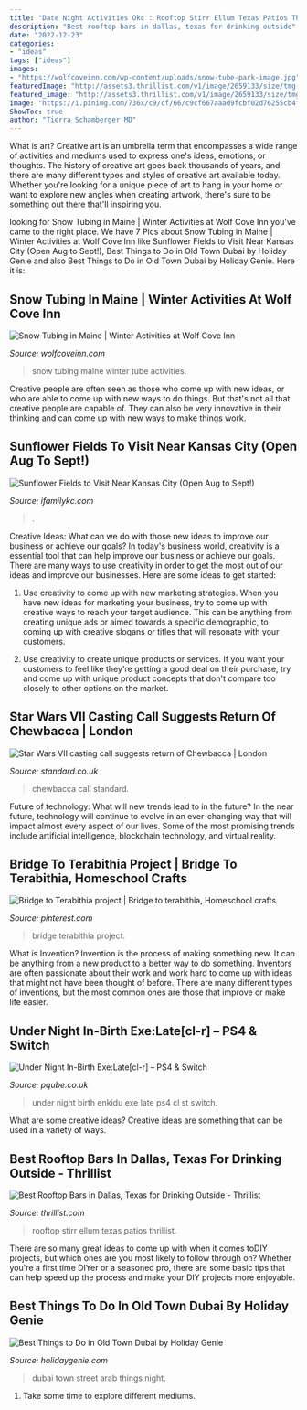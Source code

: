 ```yaml
---
title: "Date Night Activities Okc : Rooftop Stirr Ellum Texas Patios Thrillist"
description: "Best rooftop bars in dallas, texas for drinking outside"
date: "2022-12-23"
categories:
- "ideas"
tags: ["ideas"]
images:
- "https://wolfcoveinn.com/wp-content/uploads/snow-tube-park-image.jpg"
featuredImage: "http://assets3.thrillist.com/v1/image/2659133/size/tmg-article_default_mobile.jpg"
featured_image: "http://assets3.thrillist.com/v1/image/2659133/size/tmg-article_default_mobile.jpg"
image: "https://i.pinimg.com/736x/c9/cf/66/c9cf667aaad9fcbf02d76255cb4f03ae.jpg"
ShowToc: true
author: "Tierra Schamberger MD"
---
```



What is art?
Creative art is an umbrella term that encompasses a wide range of activities and mediums used to express one's ideas, emotions, or thoughts. The history of creative art goes back thousands of years, and there are many different types and styles of creative art available today. Whether you're looking for a unique piece of art to hang in your home or want to explore new angles when creating artwork, there's sure to be something out there that'll inspiring you.

	

		
looking for Snow Tubing in Maine | Winter Activities at Wolf Cove Inn you've came to the right place. We have 7 Pics about Snow Tubing in Maine | Winter Activities at Wolf Cove Inn like Sunflower Fields to Visit Near Kansas City (Open Aug to Sept!), Best Things to Do in Old Town Dubai by Holiday Genie and also Best Things to Do in Old Town Dubai by Holiday Genie. Here it is:
		
    
## Snow Tubing In Maine | Winter Activities At Wolf Cove Inn

<img loading=lazy src="https://wolfcoveinn.com/wp-content/uploads/snow-tube-park-image.jpg" onerror="this.onerror=null;this.src='https://tse4.mm.bing.net/th?id=OIP.srffUjarbsFks5OrAzEHCwHaEc&amp;pid=15.1';" alt="Snow Tubing in Maine | Winter Activities at Wolf Cove Inn">

_Source: wolfcoveinn.com_

>snow tubing maine winter tube activities. 

	

Creative people are often seen as those who come up with new ideas, or who are able to come up with new ways to do things. But that's not all that creative people are capable of. They can also be very innovative in their thinking and can come up with new ways to make things work.

    
## Sunflower Fields To Visit Near Kansas City (Open Aug To Sept!)

<img loading=lazy src="https://www.ifamilykc.com/blog/wp-content/uploads/2020/08/Sunflower-Fields-Near-Kansas-City-2.jpg" onerror="this.onerror=null;this.src='https://tse3.mm.bing.net/th?id=OIP.tVKOEzPCO0CUil-6b3VnmQHaDy&amp;pid=15.1';" alt="Sunflower Fields to Visit Near Kansas City (Open Aug to Sept!)">

_Source: ifamilykc.com_

>. 

	

Creative Ideas: What can we do with those new ideas to improve our business or achieve our goals?
In today's business world, creativity is a essential tool that can help improve our business or achieve our goals. There are many ways to use creativity in order to get the most out of our ideas and improve our businesses. Here are some ideas to get started: 
1. Use creativity to come up with new marketing strategies. When you have new ideas for marketing your business, try to come up with creative ways to reach your target audience. This can be anything from creating unique ads or aimed towards a specific demographic, to coming up with creative slogans or titles that will resonate with your customers. 

2. Use creativity to create unique products or services. If you want your customers to feel like they're getting a good deal on their purchase, try and come up with unique product concepts that don't compare too closely to other options on the market.

    
## Star Wars VII Casting Call Suggests Return Of Chewbacca | London

<img loading=lazy src="https://static.standard.co.uk/s3fs-public/thumbnails/image/2013/09/23/16/chewbacca.jpg" onerror="this.onerror=null;this.src='https://tse1.mm.bing.net/th?id=OIP.j9wJ9ZPh2r1j9qfxZG2asQHaE8&amp;pid=15.1';" alt="Star Wars VII casting call suggests return of Chewbacca | London">

_Source: standard.co.uk_

>chewbacca call standard. 

	

Future of technology: What will new trends lead to in the future?
In the near future, technology will continue to evolve in an ever-changing way that will impact almost every aspect of our lives. Some of the most promising trends include artificial intelligence, blockchain technology, and virtual reality.

    
## Bridge To Terabithia Project | Bridge To Terabithia, Homeschool Crafts

<img loading=lazy src="https://i.pinimg.com/736x/c9/cf/66/c9cf667aaad9fcbf02d76255cb4f03ae.jpg" onerror="this.onerror=null;this.src='https://tse3.mm.bing.net/th?id=OIP.wDGuVWUCOGPY9jeRyVRrNwHaFj&amp;pid=15.1';" alt="Bridge to Terabithia project | Bridge to terabithia, Homeschool crafts">

_Source: pinterest.com_

>bridge terabithia project. 

	

What is Invention?
Invention is the process of making something new. It can be anything from a new product to a better way to do something. Inventors are often passionate about their work and work hard to come up with ideas that might not have been thought of before. There are many different types of inventions, but the most common ones are those that improve or make life easier.

    
## Under Night In-Birth Exe:Late[cl-r] – PS4 &amp; Switch

<img loading=lazy src="https://pqube.co.uk/under-night-in-birth/wp-content/uploads/2017/09/enkidu.jpg" onerror="this.onerror=null;this.src='https://tse3.mm.bing.net/th?id=OIP.Vzv2qqxPbA0Cvi3fdU06bQHaHa&amp;pid=15.1';" alt="Under Night In-Birth Exe:Late[cl-r] – PS4 &amp; Switch">

_Source: pqube.co.uk_

>under night birth enkidu exe late ps4 cl st switch. 

	

What are some creative ideas?
Creative ideas are something that can be used in a variety of ways.

    
## Best Rooftop Bars In Dallas, Texas For Drinking Outside - Thrillist

<img loading=lazy src="http://assets3.thrillist.com/v1/image/2659133/size/tmg-article_default_mobile.jpg" onerror="this.onerror=null;this.src='https://tse1.mm.bing.net/th?id=OIP.Dwmv11AGkJTgI8Ql-DgRPQHaFA&amp;pid=15.1';" alt="Best Rooftop Bars in Dallas, Texas for Drinking Outside - Thrillist">

_Source: thrillist.com_

>rooftop stirr ellum texas patios thrillist. 

	

There are so many great ideas to come up with when it comes toDIY projects, but which ones are you most likely to follow through on? Whether you're a first time DIYer or a seasoned pro, there are some basic tips that can help speed up the process and make your DIY projects more enjoyable.

    
## Best Things To Do In Old Town Dubai By Holiday Genie

<img loading=lazy src="https://www.holidaygenie.com/blog/wp-content/uploads/2017/07/old-town-dubai-at-night.jpg" onerror="this.onerror=null;this.src='https://tse1.mm.bing.net/th?id=OIP.natLTWP5Ufcv_8_ohDuV4wHaE7&amp;pid=15.1';" alt="Best Things to Do in Old Town Dubai by Holiday Genie">

_Source: holidaygenie.com_

>dubai town street arab things night. 

	

1. Take some time to explore different mediums.

